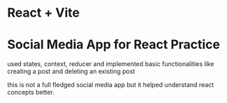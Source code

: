 # React + Vite

# Social Media App for React Practice

used states, context, reducer and implemented basic functionalities like creating a post and deleting an existing post

this is not a full fledged social media app but it helped understand react concepts better.
